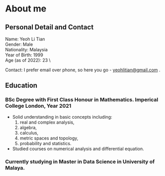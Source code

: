 # About me
## Personal Detail and Contact
Name: Yeoh Li Tian \
Gender: Male \
Nationality: Malaysia \
Year of Birth: 1999 \
Age (as of 2022): 23 \

Contact:
I prefer email over phone, so here you go - yeohlitian@gmail.com .

## Education
### BSc Degree with First Class Honour in Mathematics. Imperical College London, Year 2021
<ul>
  <li> Solid understanding in basic concepts including:
    <ol> 
      <li> real and complex analysis,  </li>
      <li> algebra, </li>
      <li> calculus, </li>
      <li> metric spaces and topology, </li>
      <li>probability and statistics. </li>
    </ol>
  </li>
  <li> Studied courses on numerical analysis and differential equation.  </li>
</ul>

### Currently studying in Master in Data Science in University of Malaya.
